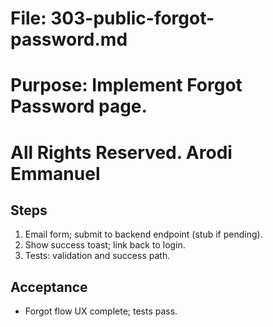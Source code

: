# File: 303-public-forgot-password.md

# Purpose: Implement Forgot Password page.

# All Rights Reserved. Arodi Emmanuel

## Steps

1. Email form; submit to backend endpoint (stub if pending).
2. Show success toast; link back to login.
3. Tests: validation and success path.

## Acceptance

- Forgot flow UX complete; tests pass.
